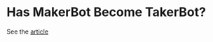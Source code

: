 # Has MakerBot Become TakerBot?

See the [article](http://3dprintingindustry.com/2014/05/28/makerbot-become-takerbot/)
